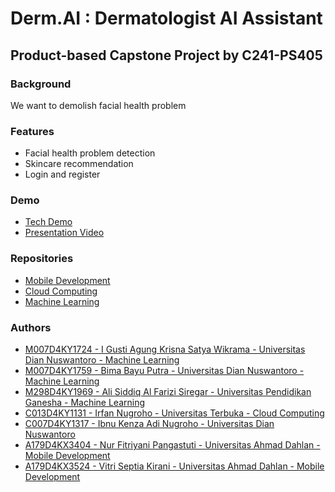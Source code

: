 
# Derm.AI : Dermatologist AI Assistant
## Product-based Capstone Project by C241-PS405


### Background
We want to demolish facial health problem
### Features

- Facial health problem detection
- Skincare recommendation
- Login and register
### Demo

- [Tech Demo]()
- [Presentation Video]()


### Repositories
- [Mobile Development](https://github.com/C241-PS405/derm-ai-md)
- [Cloud Computing](https://github.com/C241-PS405/derm-ai-cc)
- [Machine Learning](https://github.com/C241-PS405/derm-ai-ml)

### Authors
- [M007D4KY1724 - I Gusti Agung Krisna Satya Wikrama - Universitas Dian Nuswantoro - Machine Learning](https://github.com/orgs/C241-PS405/people/krisssssssssssssssssnaaaaaaaaaaaaaaaaa)
- [M007D4KY1759 - Bima Bayu Putra - Universitas Dian Nuswantoro - Machine Learning](https://github.com/orgs/C241-PS405/people/wawonderful)
- [M298D4KY1969 - Ali Siddiq Al Farizi Siregar - Universitas Pendidikan Ganesha - Machine Learning](https://github.com/orgs/C241-PS405/people/alisiddiqalfarizisiregar)
- [C013D4KY1131 - Irfan Nugroho - Universitas Terbuka - Cloud Computing](https://github.com/orgs/C241-PS405/people/irfannugroho)
- [C007D4KY1317 - Ibnu Kenza Adi Nugroho - Universitas Dian Nuswantoro](https://github.com/orgs/C241-PS405/people/ZaKensz)
- [A179D4KX3404 - Nur Fitriyani Pangastuti - Universitas Ahmad Dahlan - Mobile Development](https://github.com/orgs/C241-PS405/people/nurfp21)
- [A179D4KX3524 - Vitri Septia Kirani - Universitas Ahmad Dahlan - Mobile Development](https://github.com/orgs/C241-PS405/people/vskirani)



